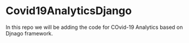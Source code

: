 # Covid19AnalyticsDjango

In this repo we will be adding the code for COvid-19 Analytics based on Djnago framework.
